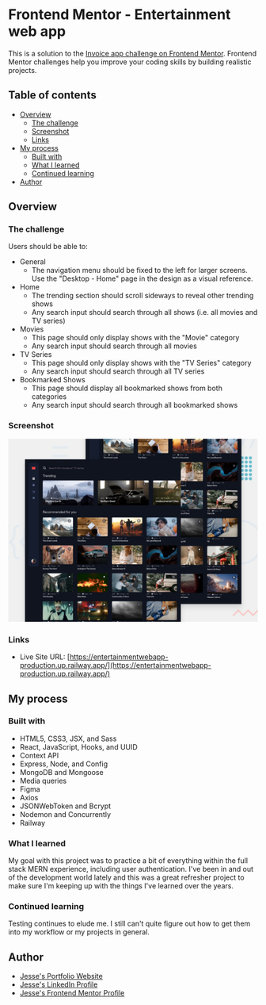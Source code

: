 # Frontend Mentor - Entertainment web app

This is a solution to the [Invoice app challenge on Frontend Mentor](https://www.frontendmentor.io/challenges/entertainment-web-app-J-UhgAW1X). Frontend Mentor challenges help you improve your coding skills by building realistic projects.

## Table of contents

- [Overview](#overview)
  - [The challenge](#the-challenge)
  - [Screenshot](#screenshot)
  - [Links](#links)
- [My process](#my-process)
  - [Built with](#built-with)
  - [What I learned](#what-i-learned)
  - [Continued learning](#continued-learning)
- [Author](#author)

## Overview

### The challenge

Users should be able to:
- General
  - The navigation menu should be fixed to the left for larger screens. Use the "Desktop - Home" page in the design as a visual reference.
- Home
  - The trending section should scroll sideways to reveal other trending shows
  - Any search input should search through all shows (i.e. all movies and TV series)
- Movies
  - This page should only display shows with the "Movie" category
  - Any search input should search through all movies
- TV Series
  - This page should only display shows with the "TV Series" category
  - Any search input should search through all TV series
- Bookmarked Shows
  - This page should display all bookmarked shows from both categories
  - Any search input should search through all bookmarked shows

### Screenshot

![Design preview for the Entertainment web app coding challenge](./preview.jpg)

### Links

- Live Site URL: [https://entertainmentwebapp-production.up.railway.app/](https://entertainmentwebapp-production.up.railway.app/)

## My process

### Built with

- HTML5, CSS3, JSX, and Sass
- React, JavaScript, Hooks, and UUID 
- Context API
- Express, Node, and Config
- MongoDB and Mongoose
- Media queries
- Figma
- Axios
- JSONWebToken and Bcrypt
- Nodemon and Concurrently
- Railway

### What I learned

My goal with this project was to practice a bit of everything within the full stack MERN experience, including user authentication. I've been in and out of the development world lately and this was a great refresher project to make sure I'm keeping up with the things I've learned over the years. 

### Continued learning

Testing continues to elude me. I still can't quite figure out how to get them into my workflow or my projects in general.

## Author

- [Jesse's Portfolio Website](https://www.codebyronda.com)
- [Jesse's LinkedIn Profile](https://www.linkedin.com/in/jesse-ronda-46a6a1205)
- [Jesse's Frontend Mentor Profile](https://www.frontendmentor.io/profile/jesse10930)
